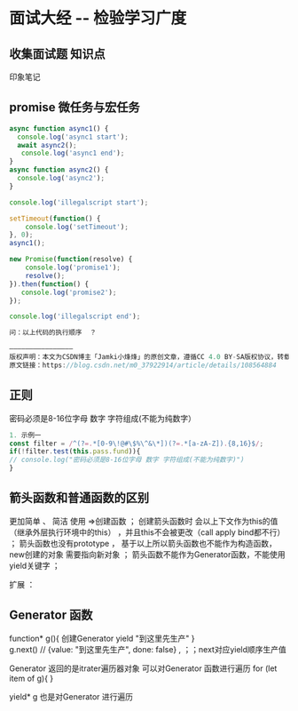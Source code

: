 # 面试大经 -- 检验学习广度
## 收集面试题  知识点 

印象笔记  
##  promise  微任务与宏任务
```js
async function async1() {
  console.log('async1 start');
  await async2();
   console.log('async1 end');
}
async function async2() {
  console.log('async2');
}

console.log('illegalscript start');

setTimeout(function() {
    console.log('setTimeout');
}, 0);
async1();

new Promise(function(resolve) {
    console.log('promise1');
    resolve();
}).then(function() {
   console.log('promise2');
});

console.log('illegalscript end');

问：以上代码的执行顺序  ？

————————————————
版权声明：本文为CSDN博主「Jamki小烽烽」的原创文章，遵循CC 4.0 BY-SA版权协议，转载请附上原文出处链接及本声明。
原文链接：https://blog.csdn.net/m0_37922914/article/details/108564884
```

## 正则

密码必须是8-16位字母 数字 字符组成(不能为纯数字）
```js
1. 示例一
const filter = /^(?=.*[0-9\!@#\$%\^&\*])(?=.*[a-zA-Z]).{8,16}$/;
if(!filter.test(this.pass.fund)){
// console.log("密码必须是8-16位字母 数字 字符组成(不能为纯数字)")
}
```

## 箭头函数和普通函数的区别

更加简单 、 简洁 使用 =>创建函数    ； 
创建箭头函数时 会以上下文作为this的值（继承外层执行环境中的this） ，并且this不会被更改（call  apply bind都不行）  ；
箭头函数也没有prototype ， 基于以上所以箭头函数也不能作为构造函数，new创建的对象 需要指向新对象  ；
箭头函数不能作为Generator函数，不能使用yield关键字 ；


扩展 ： 
## Generator 函数
function* g(){ 创建Generator 
     yield  "到这里先生产"
}    
g.next()  //  {value: "到这里先生产", done: false}
,  ；；next对应yield顺序生产值  

Generator 返回的是itrater遍历器对象   可以对Generator 函数进行遍历
for (let  item of g){ }

yield*  g  也是对Generator  进行遍历
